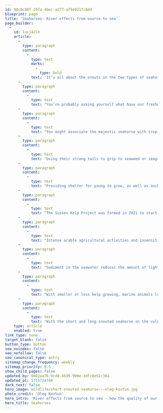 ```yaml
---
id: 98c8c88f-29fa-4bec-a277-af9e921fc8dd
blueprint: page
title: 'Seahorses: River effects from source to sea'
page_builder:
  -
    id: luij42lh
    article:
      -
        type: paragraph
        content:
          -
            type: text
            marks:
              -
                type: bold
            text: 'It’s all about the snouts in the two types of seahorse which you’ll find off the coast of southern England - the short and the long! '
      -
        type: paragraph
        content:
          -
            type: text
            text: "You’re probably asking yourself what have our freshwater rivers got to do with these saltwater dwelling creatures, but river water quality has a huge impact on the habitat of these tiny animals.\_"
      -
        type: paragraph
        content:
          -
            type: text
            text: "You might associate the majestic seahorse with tropical waters, but we are lucky enough to have both short-snouted and long-snouted seahorses here in the English Channel. Easily distinguished by, you’ve guessed it, the length of their snouts, the long-snouted seahorse also bears a fleshy “mane” along its back, whereas the short-snouted seahorse is “maneless”.\_"
      -
        type: paragraph
        content:
          -
            type: text
            text: "Using their strong tails to grip to seaweed or seagrass, these fish (yes, they are officially a type of fish) are terrible swimmers, so are dependent on things to cling to for security and currents to help them get around. They also don’t have any teeth so instead suck up their food such as plankton and small shrimp. Like all seahorses they are the only animal to have a truly reversed pregnancy. The female transfers her eggs to the male who self-fertilises them before keeping them in his brood pouch to then birth the live fry when ready.\_"
      -
        type: paragraph
        content:
          -
            type: text
            text: "Providing shelter for young to grow, as well as anchors for all ages of seahorses to cling to, kelp (a brown flat bladed seaweed) in the English Channel is a vital part of a balanced sea habitat. Sadly since the 1980s Sussex kelp beds had declined by 96%, having a huge impact on a myriad of sealife, including our underwater horsey friends.\_"
      -
        type: paragraph
        content:
          -
            type: text
            text: "The Sussex Kelp Project was formed in 2021 to start work on identifying what was causing this decline. With a nearshore trawling ban put in place to help keep sediment stir-up to a minimum, other investigations identified that sediment and pollution washing into the sea from our rivers was having a damaging impact on kelp and marine life.\_"
      -
        type: paragraph
        content:
          -
            type: text
            text: "Intense arable agricultural activities and insensitive management along the river banks causes soil erosion, leading to more soil and often fertilisers slipping into the river water. Pollution from roads and wash off from fields also contaminates the river water, which then flows into the sea contaminating our coastal waters.\_"
      -
        type: paragraph
        content:
          -
            type: text
            text: "Sediment in the seawater reduces the amount of light reaching the kelp, hindering its growth. While pollution in the water can affect the nutrients kelp and sea creatures are exposed to often affecting food sources or even causing direct harm or death to the animals.\_"
      -
        type: paragraph
        content:
          -
            type: text
            text: "With smaller or less kelp growing, marine animals lose food sources and a place to stay safe and create a home. One kelp can provide a multi-dimensional habitat for around 80,000 individual animals! Isn’t that amazing!\_"
      -
        type: paragraph
        content:
          -
            type: text
            text: "With the short and long-snouted seahorse on the vulnerable list, it is a stark sign of how the life quality of even the tiniest sea creatures on our shorelines can be affected by the quality of our river water.\_"
    type: article
    enabled: true
link_type: none
target_blank: false
button_type: button
seo_noindex: false
seo_nofollow: false
seo_canonical_type: entry
sitemap_change_frequency: weekly
sitemap_priority: 0.5
show_child_pages: false
updated_by: 6662aa76-9cd8-45d9-990e-3dfc8e51c38a
updated_at: 1715724748
dark_text: false
hero_image: wildlife/short-snouted-seahorse---oleg-kovtun.jpg
photo_credit: 'Oleg Kovtun'
hero_intro: 'River effects from source to sea - how the quality of our rivers is vital for our iconic marine wildlife.'
hero_title: Seahorses
---
```

